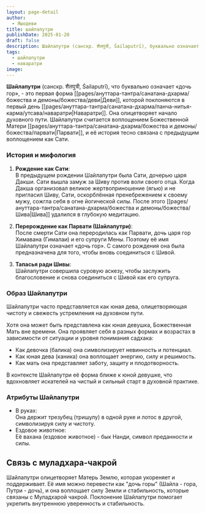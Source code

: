 ```yaml
---
layout: page-detail
author:
  - Яшодеви
title: шайлапутри
publishDate: 2025-01-20
draft: false
description: Шайлапутри (санскр. शैलपुत्री, Śailaputrī), буквально означает «дочь гор», - это первая форма Деви, которой поклоняются в первый день Наваратри.
tags:
  - шайлапутри
  - наваратри
image:
---
```

**Шайлапутри** (санскр. शैलपुत्री, Śailaputrī), что буквально означает «дочь гор», - это первая форма [[pages/ануттара-тантра/санатана-дхарма/божества и демоны/божества/деви|Деви]], которой поклоняются в первый день [[pages/ануттара-тантра/санатана-дхарма/панча-нитья-карма/утсава/наваратри|Наваратри]]. Она олицетворяет начало духовного пути. Шайлапутри считается воплощением Божественной Матери [[pages/ануттара-тантра/санатана-дхарма/божества и демоны/божества/парвати|Парвати]], и её история тесно связана с предыдущим воплощением как Сати.

### История и мифология

1. **Рождение как Сати**:  
В предыдущем рождении Шайлапутри была Сати, дочерью царя Дакши. Сати вышла замуж за Шиву против воли своего отца. Когда Дакша организовал великое жертвоприношение (ягью) и не пригласил Шиву, Сати, оскорблённая пренебрежением к своему мужу, сожгла себя в огне йогической силы. После этого [[pages/ануттара-тантра/санатана-дхарма/божества и демоны/божества/Шива|Шива]] удалился в глубокую медитацию.

2. **Перерождение как Парвати (Шайлапутри)**:  
После смерти Сати она переродилась как Парвати, дочь царя гор Химавана (Гималаи) и его супруги Мены. Поэтому её имя Шайлапутри означает «дочь гор». С самого рождения она была предназначена для того, чтобы вновь соединиться с Шивой.

3. **Тапасья ради Шивы**:  
Шайлапутри совершила суровую аскезу, чтобы заслужить благословение и снова соединиться с Шивой как его супруга. 

### Образ Шайлапутри

Шайлапутри часто представляется как юная дева, олицетворяющая чистоту и свежесть устремления на духовном пути.

Хотя она может быть представлена как юная девушка, Божественная Мать вне времени. Она проявляет себя в разных формах и возрастах в зависимости от ситуации и уровня понимания садхака:

- Как девочка (балика) она символизирует невинность и потенциал.
- Как юная дева (каника) она воплощает энергию, силу и решимость.
- Как мать она представляет заботу, защиту и плодотворность.

В контексте Шайлапутри её форма ближе к юной девушке, что вдохновляет искателей на чистый и сильный старт в духовной практике. 

### Атрибуты Шайлапутри

- В руках:  
Она держит трезубец (тришулу) в одной руке и лотос в другой, символизируя силу и чистоту.
- Ездовое животное:  
Её вахана (ездовое животное) - бык Нанди, символ преданности и силы.

## Связь с муладхара-чакрой

Шайлапутри олицетворяет Матерь Землю, которая укореняет и поддерживает. Её имя можно перевести как "дочь горы" (Шайла - гора, Путри - дочь), и она воплощает силу Земли и стабильность, которые связаны с Муладхарой чакрой. Поклонение Шайлапутри помогает укрепить внутреннюю уверенность и стабильность.